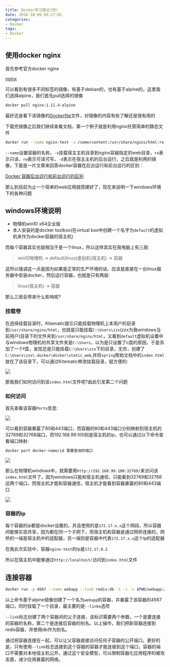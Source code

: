 ```yaml
---
title: Docker学习笔记(四)
date: 2016-10-09 09:27:01
categories: 
- Docker
tags:
- Docker
---
```


## 使用docker nginx

首先参考官方docker nginx

[nginx](https://hub.docker.com/r/_/nginx/)

可以看到有很多不同标签的镜像，有基于debian的，也有基于alpine的，这里我们选择alpine，我们首先pull选择的镜像

```bash
docker pull nginx:1.11.4-alpine
```

最好还是看下该镜像的[Dockerfile](https://github.com/nginxinc/docker-nginx/blob/0dd9ef6a337474293b5e36c95a85da99b11e1a0a/mainline/alpine/Dockerfile)文件，对镜像的内容有些了解还是很有用的

下载完镜像之后我们继续查看文档，第一个例子就是利用nginx托管简单的静态文件

```bash
docker run --name nginx-test -v /some/content:/usr/share/nginx/html:ro -d nginx:1.11.4-alpine
```

`--name`设置容器的名称，`-v`挂载宿主主机目录到nginx容器指定的web目录，`ro`表示只读，`rw`表示可读可写，`-d`表示在宿主主机的后台运行，之后就是利用的镜像，下面是一片文章来回答docker容器在后台运行和前台运行的区别：

[Docker 容器后台运行和前台运行的区别](http://zhidao.baidu.com/link?url=os7Z3_MlRjE4TLqKutNp_CoRv2C2-fAEllErdGlIm1txwIa_nnBdbig9t9KKJwQRNLN1brBM9gACaHfwOrww_eAVN8cDZKViYF3By_R0sLW)

那么到目前为止一个简单的web应用就搭建好了，现在来说明一下windows环境下的各种问题

<!-- more -->

## windows环境说明

- 物理机win10 x64企业版
- 本人安装的是docker toolbox(在virtual box中创建一个名字为`default`的虚拟机来作为docker容器的宿主机)

而每个容器其实也就相当于是一个linux，所以这样其实在我电脑上有三层:

> win10物理机 -> default(linux)虚拟机(宿主机) -> 容器

这所以强调这一点是因为如果是正常的生产环境的话，应该是直接在一台linux服务器中安装docker，然后运行容器，也就是只有两层:

> linux(宿主机) -> 容器

那么三层会带来什么影响呢?

### 挂载卷

在选择挂载目录时，Kitematic提示只能挂载物理机上本用户的目录到`/usr/share/nginx/html`，也就是只能挂载`C:\Users\zzx`(zzx为我windows当前用户)目录下的文件夹到`/usr/share/nginx/html`，又看到`default`虚拟机设置中与windows物理机的共享文件夹是`C:\Users`，以为是只设置了c盘的原因，于是添加了一个f盘，发现还是只能挂载`C:\Users\zzx`下的目录，无奈，创建了`C:\Users\zzx\.docker\docker\static_web`,并将`spring`帮助文档中的`index.html`放在了该目录下，可以通过Kitematic修改挂载目录，挺方便的:

![](http://i.imgur.com/Fw45l7l.png)

那我我们如何访问到该`index.html`文件呢?由此引发第二个问题

### 如何访问

首先查看该容器`Ports`信息:

![](http://i.imgur.com/OdTEMPg.png)

可以看到容器暴露了80和443端口，而容器的80和443端口分别映射到宿主机的32769和32768端口，而192.168.99.100则是宿主机的ip，也可以通过以下命令查看端口映射:

```bash
docker port docker-name/id 需要查询的端口
```

![](http://i.imgur.com/0cpGsii.png)

那么在物理机windows中，就需要用`http://192.168.99.100:32769/`来访问该`index.html`文件了。因为windows只能和宿主机通信，只能看到32769和32768这两个端口，而宿主机才能和容器通信，宿主机才能看到容器暴露的80和443端口

![](http://i.imgur.com/QmYHUFM.png)

### 容器的ip

每个容器的ip都是docker设置的，并且使用的是`172.17.x.x`这个网段，所以容器间能够实现共享，因为都在同一个子网下，而宿主机和容器是通过网桥连接的，网桥的一端是宿主机中的适配器，另一端则是容器中代表`172.17.x.x`这个ip的适配器

在我此次实验中，容器`nginx-test`的ip是`172.17.0.2`

所以在宿主机中能够通过`http://localhost/`访问到`index.html`文件

## 连接容器

```bash
docker run -p 4567 --name webapp --link redis:db -t -i -v $PWD/webapp:/opt/webapp alpine sh
```

以上命令基于alpine镜像创建了一个名为`webapp`的容器，并暴露了该容器的4567端口，同时挂载了一个目录，最主要的是`--linke`选项

`--link`标志创建了两个容器间的父子连接，该标识需要两个参数，一个是要连接的容器的名称，第二个是连接后容器的别名。以上操作，我们把新容器连接到redis容器，并使用db作为别名。

通过把容器连接在一起，可以让父容器直接访问任何子容器的公开端口。更好的是，只有使用`--link`标志连接到这个容器的容器才能连接到这个端口，容器的端口不需要对本地宿主机公开。通过这个安全模型，可以限制容器化应用程序的被攻击面，减少应用暴露的网络。